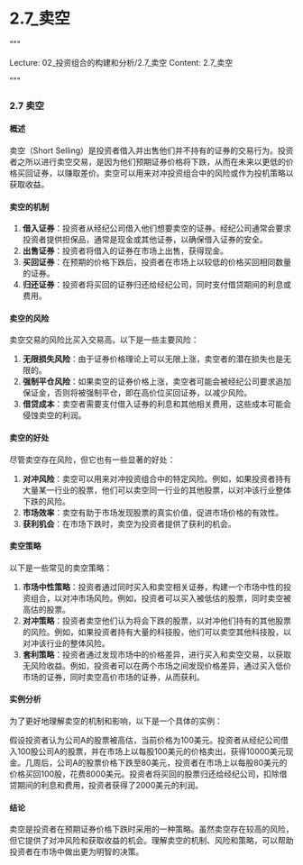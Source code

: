# 2.7_卖空

"""

Lecture: 02_投资组合的构建和分析/2.7_卖空
Content: 2.7_卖空

"""

### 2.7 卖空

#### 概述

卖空（Short Selling）是投资者借入并出售他们并不持有的证券的交易行为。投资者之所以进行卖空交易，是因为他们预期证券价格将下跌，从而在未来以更低的价格买回证券，以赚取差价。卖空可以用来对冲投资组合中的风险或作为投机策略以获取收益。

#### 卖空的机制

1. **借入证券**：投资者从经纪公司借入他们想要卖空的证券。经纪公司通常会要求投资者提供担保品，通常是现金或其他证券，以确保借入证券的安全。
2. **出售证券**：投资者将借入的证券在市场上出售，获得现金。
3. **买回证券**：在预期的价格下跌后，投资者在市场上以较低的价格买回相同数量的证券。
4. **归还证券**：投资者将买回的证券归还给经纪公司，同时支付借贷期间的利息或费用。

#### 卖空的风险

卖空交易的风险比买入交易高。以下是一些主要风险：

1. **无限损失风险**：由于证券价格理论上可以无限上涨，卖空者的潜在损失也是无限的。
2. **强制平仓风险**：如果卖空的证券价格上涨，卖空者可能会被经纪公司要求追加保证金，否则将被强制平仓，即在高价位买回证券，以减少风险。
3. **借贷成本**：卖空者需要支付借入证券的利息和其他相关费用，这些成本可能会侵蚀卖空的利润。

#### 卖空的好处

尽管卖空存在风险，但它也有一些显著的好处：

1. **对冲风险**：卖空可以用来对冲投资组合中的特定风险。例如，如果投资者持有大量某一行业的股票，他们可以卖空同一行业的其他股票，以对冲该行业整体下跌的风险。
2. **市场效率**：卖空有助于市场发现股票的真实价值，促进市场价格的有效性。
3. **获利机会**：在市场下跌时，卖空为投资者提供了获利的机会。

#### 卖空策略

以下是一些常见的卖空策略：

1. **市场中性策略**：投资者通过同时买入和卖空相关证券，构建一个市场中性的投资组合，以对冲市场风险。例如，投资者可以买入被低估的股票，同时卖空被高估的股票。
2. **对冲策略**：投资者卖空他们认为将会下跌的股票，以对冲他们持有的其他股票的风险。例如，如果投资者持有大量的科技股，他们可以卖空其他科技股，以对冲该行业的整体风险。
3. **套利策略**：投资者通过发现市场中的价格差异，进行买入和卖空交易，以获取无风险收益。例如，投资者可以在两个市场之间发现价格差异，通过买入低价市场的证券，同时卖空高价市场的证券，从而获利。

#### 实例分析

为了更好地理解卖空的机制和影响，以下是一个具体的实例：

假设投资者认为公司A的股票被高估，当前价格为100美元。投资者从经纪公司借入100股公司A的股票，并在市场上以每股100美元的价格卖出，获得10000美元现金。几周后，公司A的股票价格下跌至80美元，投资者在市场上以每股80美元的价格买回100股，花费8000美元。投资者将买回的股票归还给经纪公司，扣除借贷期间的利息和费用，投资者获得了2000美元的利润。

#### 结论

卖空是投资者在预期证券价格下跌时采用的一种策略。虽然卖空存在较高的风险，但它提供了对冲风险和获取收益的机会。理解卖空的机制、风险和策略，可以帮助投资者在市场中做出更为明智的决策。